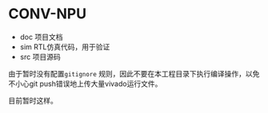 # CONV-NPU

- doc        项目文档
- sim        RTL仿真代码，用于验证
- src         项目源码



由于暂时没有配置`gitignore` 规则，因此不要在本工程目录下执行编译操作，以免不小心git push错误地上传大量vivado运行文件。



目前暂时这样。